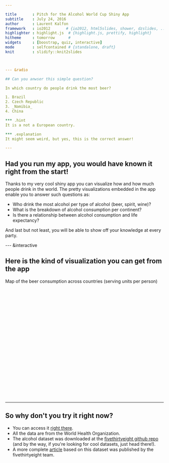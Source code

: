 ```yaml
--- 

title       : Pitch for the Alcohol World Cup Shiny App
subtitle    : July 24, 2016
author      : Laurent Kalfon
framework   : io2012       # {io2012, html5slides, shower, dzslides, ...}
highlighter : highlight.js  # {highlight.js, prettify, highlight}
hitheme     : tomorrow      # 
widgets     : [boostrap, quiz, interactive]
mode        : selfcontained # {standalone, draft}
knit        : slidify::knit2slides



--- &radio 

## Can you anwser this simple question?

In which country do people drink the most beer?

1. Brazil
2. Czech Republic
3. _Namibia_
4. China

*** .hint
It is a not a European country.

*** .explanation
It might seem weird, but yes, this is the correct answer!

--- 
```


## Had you run my app, you would have known it right from the start!

Thanks to my very cool shiny app you can visualize how and how much people drink in the world.
The pretty visualizations embedded in the app enable you to answer such questions as:
- Who drink the most alcohol per type of alcohol (beer, spirit, wine)?
- What is the breakdown of alcohol consumption per continent?
- Is there a relationship between alcohol consumption and life expectancy?
   
And last but not least, you will be able to show off your knowledge at every party.

--- &interactive

## Here is the kind of visualization you can get from the app

Map of the beer consumption across countries (serving units per person)
   

<!-- GeoChart generated in R 3.2.1 by googleVis 0.5.10 package -->
<!-- Sun Jan 24 19:07:31 2016 -->


<!-- jsHeader -->
<script type="text/javascript">
 
// jsData 
function gvisDataGeoChartID25786021e5 () {
var data = new google.visualization.DataTable();
var datajson =
[
 [
 "Afghanistan",
0 
],
[
 "Albania",
89 
],
[
 "Algeria",
25 
],
[
 "Andorra",
245 
],
[
 "Angola",
217 
],
[
 "Antigua & Barbuda",
102 
],
[
 "Argentina",
193 
],
[
 "Armenia",
21 
],
[
 "Australia",
261 
],
[
 "Austria",
279 
],
[
 "Azerbaijan",
21 
],
[
 "Bahamas",
122 
],
[
 "Bahrain",
42 
],
[
 "Bangladesh",
0 
],
[
 "Barbados",
143 
],
[
 "Belarus",
142 
],
[
 "Belgium",
295 
],
[
 "Belize",
263 
],
[
 "Benin",
34 
],
[
 "Bhutan",
23 
],
[
 "Bolivia",
167 
],
[
 "Bosnia-Herzegovina",
76 
],
[
 "Botswana",
173 
],
[
 "Brazil",
245 
],
[
 "Brunei",
31 
],
[
 "Bulgaria",
231 
],
[
 "Burkina Faso",
25 
],
[
 "Burundi",
88 
],
[
 "Cote d'Ivoire",
37 
],
[
 "Cabo Verde",
144 
],
[
 "Cambodia",
57 
],
[
 "Cameroon",
147 
],
[
 "Canada",
240 
],
[
 "Central African Republic",
17 
],
[
 "Chad",
15 
],
[
 "Chile",
130 
],
[
 "China",
79 
],
[
 "Colombia",
159 
],
[
 "Comoros",
1 
],
[
 "Congo",
76 
],
[
 "Cook Islands",
0 
],
[
 "Costa Rica",
149 
],
[
 "Croatia",
230 
],
[
 "Cuba",
93 
],
[
 "Cyprus",
192 
],
[
 "Czech Republic",
361 
],
[
 "North Korea",
0 
],
[
 "DR Congo",
32 
],
[
 "Denmark",
224 
],
[
 "Djibouti",
15 
],
[
 "Dominica",
52 
],
[
 "Dominican Republic",
193 
],
[
 "Ecuador",
162 
],
[
 "Egypt",
6 
],
[
 "El Salvador",
52 
],
[
 "Equatorial Guinea",
92 
],
[
 "Eritrea",
18 
],
[
 "Estonia",
224 
],
[
 "Ethiopia",
20 
],
[
 "Fiji",
77 
],
[
 "Finland",
263 
],
[
 "France",
127 
],
[
 "Gabon",
347 
],
[
 "Gambia",
8 
],
[
 "Georgia",
52 
],
[
 "Germany",
346 
],
[
 "Ghana",
31 
],
[
 "Greece",
133 
],
[
 "Grenada",
199 
],
[
 "Guatemala",
53 
],
[
 "Guinea",
9 
],
[
 "Guinea-Bissau",
28 
],
[
 "Guyana",
93 
],
[
 "Haiti",
1 
],
[
 "Honduras",
69 
],
[
 "Hungary",
234 
],
[
 "Iceland",
233 
],
[
 "India",
9 
],
[
 "Indonesia",
5 
],
[
 "Iran",
0 
],
[
 "Iraq",
9 
],
[
 "Ireland",
313 
],
[
 "Israel",
63 
],
[
 "Italy",
85 
],
[
 "Jamaica",
82 
],
[
 "Japan",
77 
],
[
 "Jordan",
6 
],
[
 "Kazakhstan",
124 
],
[
 "Kenya",
58 
],
[
 "Kiribati",
21 
],
[
 "Kuwait",
0 
],
[
 "Kyrgyzstan",
31 
],
[
 "Laos",
62 
],
[
 "Latvia",
281 
],
[
 "Lebanon",
20 
],
[
 "Lesotho",
82 
],
[
 "Liberia",
19 
],
[
 "Libya",
0 
],
[
 "Lithuania",
343 
],
[
 "Luxembourg",
236 
],
[
 "Madagascar",
26 
],
[
 "Malawi",
8 
],
[
 "Malaysia",
13 
],
[
 "Maldives",
0 
],
[
 "Mali",
5 
],
[
 "Malta",
149 
],
[
 "Marshall Islands",
0 
],
[
 "Mauritania",
0 
],
[
 "Mauritius",
98 
],
[
 "Mexico",
238 
],
[
 "Micronesia",
62 
],
[
 "Monaco",
0 
],
[
 "Mongolia",
77 
],
[
 "Montenegro",
31 
],
[
 "Morocco",
12 
],
[
 "Mozambique",
47 
],
[
 "Myanmar",
5 
],
[
 "Namibia",
376 
],
[
 "Nauru",
49 
],
[
 "Nepal",
5 
],
[
 "Netherlands",
251 
],
[
 "New Zealand",
203 
],
[
 "Nicaragua",
78 
],
[
 "Niger",
3 
],
[
 "Nigeria",
42 
],
[
 "Niue",
188 
],
[
 "Norway",
169 
],
[
 "Oman",
22 
],
[
 "Pakistan",
0 
],
[
 "Palau",
306 
],
[
 "Panama",
285 
],
[
 "Papua New Guinea",
44 
],
[
 "Paraguay",
213 
],
[
 "Peru",
163 
],
[
 "Philippines",
71 
],
[
 "Poland",
343 
],
[
 "Portugal",
194 
],
[
 "Qatar",
1 
],
[
 "South Korea",
140 
],
[
 "Moldova",
109 
],
[
 "Romania",
297 
],
[
 "Russian Federation",
247 
],
[
 "Rwanda",
43 
],
[
 "St. Kitts & Nevis",
194 
],
[
 "St. Lucia",
171 
],
[
 "St. Vincent & the Grenadines",
120 
],
[
 "Samoa",
105 
],
[
 "San Marino",
0 
],
[
 "Sao Tome & Principe",
56 
],
[
 "Saudi Arabia",
0 
],
[
 "Senegal",
9 
],
[
 "Serbia",
283 
],
[
 "Seychelles",
157 
],
[
 "Sierra Leone",
25 
],
[
 "Singapore",
60 
],
[
 "Slovakia",
196 
],
[
 "Slovenia",
270 
],
[
 "Solomon Islands",
56 
],
[
 "Somalia",
0 
],
[
 "South Africa",
225 
],
[
 "Spain",
284 
],
[
 "Sri Lanka",
16 
],
[
 "Sudan",
8 
],
[
 "Suriname",
128 
],
[
 "Swaziland",
90 
],
[
 "Sweden",
152 
],
[
 "Switzerland",
185 
],
[
 "Syria",
5 
],
[
 "Tajikistan",
2 
],
[
 "Thailand",
99 
],
[
 "Macedonia",
106 
],
[
 "Timor-Leste",
1 
],
[
 "Togo",
36 
],
[
 "Tonga",
36 
],
[
 "Trinidad & Tobago",
197 
],
[
 "Tunisia",
51 
],
[
 "Turkey",
51 
],
[
 "Turkmenistan",
19 
],
[
 "Tuvalu",
6 
],
[
 "Uganda",
45 
],
[
 "Ukraine",
206 
],
[
 "United Arab Emirates",
16 
],
[
 "United Kingdom",
219 
],
[
 "Tanzania",
36 
],
[
 "USA",
249 
],
[
 "Uruguay",
115 
],
[
 "Uzbekistan",
25 
],
[
 "Vanuatu",
21 
],
[
 "Venezuela",
333 
],
[
 "Vietnam",
111 
],
[
 "Yemen",
6 
],
[
 "Zambia",
32 
],
[
 "Zimbabwe",
64 
] 
];
data.addColumn('string','Country');
data.addColumn('number','Beer');
data.addRows(datajson);
return(data);
}
 
// jsDrawChart
function drawChartGeoChartID25786021e5() {
var data = gvisDataGeoChartID25786021e5();
var options = {};
options["width"] =    556;
options["height"] =    347;

    var chart = new google.visualization.GeoChart(
    document.getElementById('GeoChartID25786021e5')
    );
    chart.draw(data,options);
    

}
  
 
// jsDisplayChart
(function() {
var pkgs = window.__gvisPackages = window.__gvisPackages || [];
var callbacks = window.__gvisCallbacks = window.__gvisCallbacks || [];
var chartid = "geochart";
  
// Manually see if chartid is in pkgs (not all browsers support Array.indexOf)
var i, newPackage = true;
for (i = 0; newPackage && i < pkgs.length; i++) {
if (pkgs[i] === chartid)
newPackage = false;
}
if (newPackage)
  pkgs.push(chartid);
  
// Add the drawChart function to the global list of callbacks
callbacks.push(drawChartGeoChartID25786021e5);
})();
function displayChartGeoChartID25786021e5() {
  var pkgs = window.__gvisPackages = window.__gvisPackages || [];
  var callbacks = window.__gvisCallbacks = window.__gvisCallbacks || [];
  window.clearTimeout(window.__gvisLoad);
  // The timeout is set to 100 because otherwise the container div we are
  // targeting might not be part of the document yet
  window.__gvisLoad = setTimeout(function() {
  var pkgCount = pkgs.length;
  google.load("visualization", "1", { packages:pkgs, callback: function() {
  if (pkgCount != pkgs.length) {
  // Race condition where another setTimeout call snuck in after us; if
  // that call added a package, we must not shift its callback
  return;
}
while (callbacks.length > 0)
callbacks.shift()();
} });
}, 100);
}
 
// jsFooter
</script>
 
<!-- jsChart -->  
<script type="text/javascript" src="https://www.google.com/jsapi?callback=displayChartGeoChartID25786021e5"></script>
 
<!-- divChart -->
  
<div id="GeoChartID25786021e5" 
  style="width: 556; height: 347;">
</div>

---

## So why don't you try it right now?
 
- You can access it [right there](https://laurentkal.shinyapps.io/DDP_Project/).
- All the data are from the World Health Organization.
- The alcohol dataset was downloaded at the [fivethirtyeight github repo](https://github.com/fivethirtyeight/data) (and by the way, if you're looking for cool datasets, just head there!). 
- A more complete [article](http://fivethirtyeight.com/datalab/dear-mona-followup-where-do-people-drink-the-most-beer-wine-and-spirits/) based on this dataset was published by the fivethirtyeight team.

